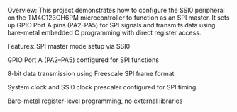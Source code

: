 Overview: 
This project demonstrates how to configure the SSI0 peripheral on the TM4C123GH6PM microcontroller to function as an SPI master. It sets up GPIO Port A pins (PA2–PA5) for SPI signals and transmits data using bare-metal embedded C programming with direct register access.

Features:
SPI master mode setup via SSI0

GPIO Port A (PA2–PA5) configured for SPI functions

8-bit data transmission using Freescale SPI frame format

System clock and SSI0 clock prescaler configured for SPI timing

Bare-metal register-level programming, no external libraries
